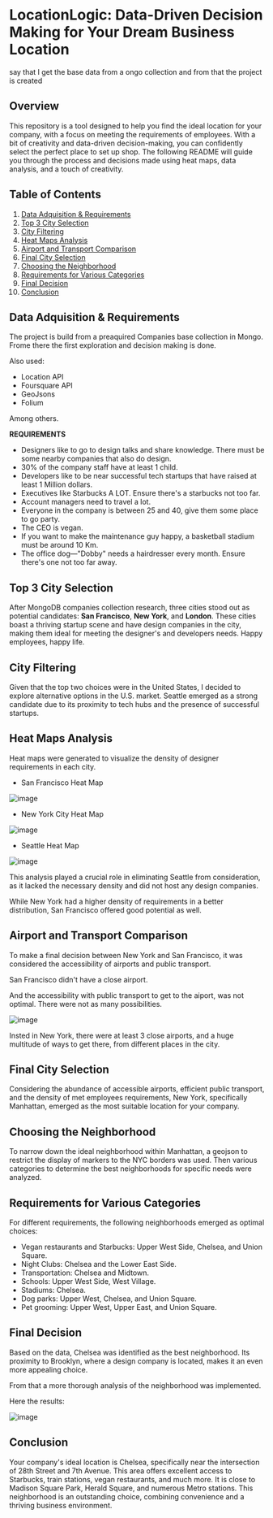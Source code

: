 # LocationLogic: Data-Driven Decision Making for Your Dream Business Location

say that I get the base data from a  ongo collection and from that the project is created

## Overview

This repository is a tool designed to help you find the ideal location for your company, with a focus on meeting the requirements of employees. With a bit of creativity and data-driven decision-making, you can confidently select the perfect place to set up shop. The following README will guide you through the process and decisions made using heat maps, data analysis, and a touch of creativity.

## Table of Contents

1. [Data Adquisition & Requirements](#data-adquisition-&-Requirements)
2. [Top 3 City Selection](#top-3-city-selection)
3. [City Filtering](#city-filtering)
4. [Heat Maps Analysis](#heat-maps-analysis)
5. [Airport and Transport Comparison](#airport-and-transport-comparison)
6. [Final City Selection](#final-city-selection)
7. [Choosing the Neighborhood](#choosing-the-neighborhood)
8. [Requirements for Various Categories](#requirements-for-various-categories)
9. [Final Decision](#final-decision)
10. [Conclusion](#conclusion)

## Data Adquisition & Requirements

The project is build from a preaquired Companies base collection in Mongo. 
Frome there the first exploration and decision making is done.

Also used:

- Location API
- Foursquare API
- GeoJsons
- Folium

Among others. 

**REQUIREMENTS**


- Designers like to go to design talks and share knowledge. There must be some nearby companies that also do design.
- 30% of the company staff have at least 1 child.
- Developers like to be near successful tech startups that have raised at least 1 Million dollars.
- Executives like Starbucks A LOT. Ensure there's a starbucks not too far.
- Account managers need to travel a lot.
- Everyone in the company is between 25 and 40, give them some place to go party.
- The CEO is vegan.
- If you want to make the maintenance guy happy, a basketball stadium must be around 10 Km.
- The office dog—"Dobby" needs a hairdresser every month. Ensure there's one not too far away.

## Top 3 City Selection

After MongoDB companies collection research, three cities stood out as potential candidates: **San Francisco**, **New York**, and **London**. These cities boast a thriving startup scene and have design companies in the city, making them ideal for meeting the designer's and developers needs. Happy employees, happy life. 

## City Filtering

Given that the top two choices were in the United States, I decided to explore alternative options in the U.S. market. Seattle emerged as a strong candidate due to its proximity to tech hubs and the presence of successful startups.

## Heat Maps Analysis

Heat maps were generated to visualize the density of designer requirements in each city. 

- San Francisco Heat Map

![image](https://github.com/emmacunill/Company_Loc/blob/main/images/Captura%20de%20pantalla%202023-11-05%20a%20las%2017.58.28.png?raw=true)

- New York City Heat Map

![image](https://github.com/emmacunill/Company_Loc/blob/main/images/Captura%20de%20pantalla%202023-11-05%20a%20las%2018.10.41.png?raw=true)

- Seattle Heat Map

![image](https://github.com/emmacunill/Company_Loc/blob/main/images/Captura%20de%20pantalla%202023-11-05%20a%20las%2018.15.33.png?raw=true)


This analysis played a crucial role in eliminating Seattle from consideration, as it lacked the necessary density and did not host any design companies.

While New York had a higher density of requirements in a better distribution, San Francisco offered good potential as well.

## Airport and Transport Comparison

To make a final decision between New York and San Francisco, it was considered the accessibility of airports and public transport.

San Francisco didn't have a close airport.

And the accessibility with public transport to get to the aiport, was not optimal. There were not as many possibilities.

![image](https://github.com/emmacunill/Company_Loc/blob/main/images/Captura%20de%20pantalla%202023-11-05%20a%20las%2019.23.32.png?raw=true)

Insted in New York, there were at least 3 close airports, and a huge multitude of ways to get there, from different places in the city. 

## Final City Selection

Considering the abundance of accessible airports, efficient public transport, and the density of met employees requirements, New York, specifically Manhattan, emerged as the most suitable location for your company.

## Choosing the Neighborhood

To narrow down the ideal neighborhood within Manhattan, a geojson to restrict the display of markers to the NYC borders was used. Then various categories to determine the best neighborhoods for specific needs were analyzed.

## Requirements for Various Categories

For different requirements, the following neighborhoods emerged as optimal choices:

- Vegan restaurants and Starbucks: Upper West Side, Chelsea, and Union Square.
- Night Clubs: Chelsea and the Lower East Side.
- Transportation: Chelsea and Midtown.
- Schools: Upper West Side, West Village.
- Stadiums: Chelsea.
- Dog parks: Upper West, Chelsea, and Union Square.
- Pet grooming: Upper West, Upper East, and Union Square.

## Final Decision

Based on the data, Chelsea was identified as the best neighborhood. Its proximity to Brooklyn, where a design company is located, makes it an even more appealing choice.

From that a more thorough analysis of the neighborhood was implemented.

Here the results:

![image](https://github.com/emmacunill/Company_Loc/blob/main/images/chelsea.png?raw=true)

## Conclusion

Your company's ideal location is Chelsea, specifically near the intersection of 28th Street and 7th Avenue. This area offers excellent access to Starbucks, train stations, vegan restaurants, and much more. It is close to Madison Square Park, Herald Square, and numerous Metro stations. This neighborhood is an outstanding choice, combining convenience and a thriving business environment.

